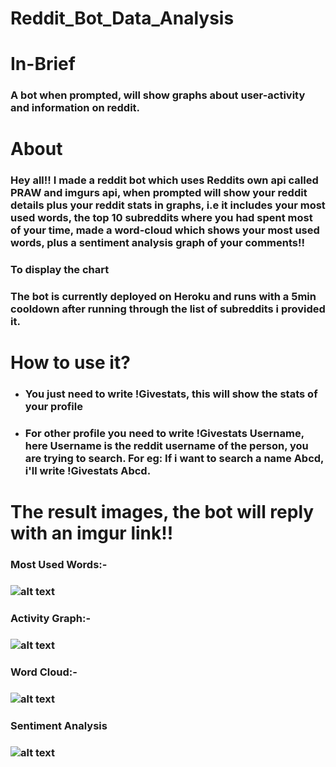 # Reddit_Bot_Data_Analysis

# In-Brief
### A bot when prompted, will show graphs about user-activity and information on reddit.

# About
### Hey all!! I made a reddit bot which uses Reddits own api called PRAW and imgurs api, when prompted will show your reddit details plus your reddit stats in graphs, i.e it includes your most used words, the top 10 subreddits where you had spent most of your time, made a word-cloud which shows your most used words, plus a sentiment analysis graph of your comments!!
### To display the chart
### The bot is currently deployed on Heroku and runs with a 5min cooldown after running through the list of subreddits i provided it.

# How to use it?

* ### You just need to write !Givestats, this will show the stats of your profile
* ### For other profile you need to write !Givestats Username, here Username is the reddit username of the person, you are trying to search. For eg: If i want to search a name Abcd, i'll write !Givestats Abcd.

# The result images, the bot will reply with an imgur link!!

### Most Used Words:-
### ![alt text](https://i.imgur.com/yagzMFd.png)

### Activity Graph:-
### ![alt text](https://i.imgur.com/pDOOnHk.png)

### Word Cloud:-
### ![alt text](https://i.imgur.com/V3CWqdm.png)

### Sentiment Analysis
### ![alt text](https://i.imgur.com/fQvjcW6.png)
